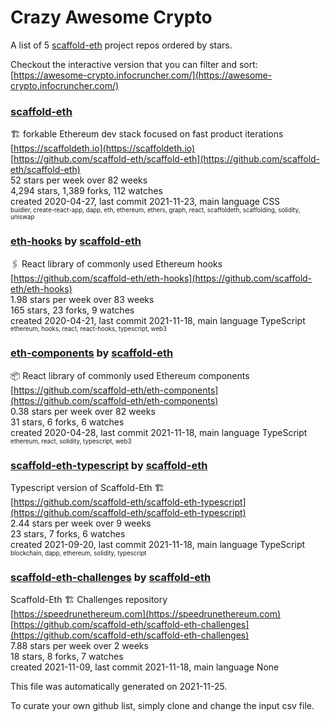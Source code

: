 # Crazy Awesome Crypto
A list of 5 [scaffold-eth](https://github.com/scaffold-eth) project repos ordered by stars.  

Checkout the interactive version that you can filter and sort: 
[https://awesome-crypto.infocruncher.com/](https://awesome-crypto.infocruncher.com/)  


### [scaffold-eth](https://github.com/scaffold-eth/scaffold-eth)  
🏗 forkable Ethereum dev stack focused on fast product iterations   
[https://scaffoldeth.io](https://scaffoldeth.io)  
[https://github.com/scaffold-eth/scaffold-eth](https://github.com/scaffold-eth/scaffold-eth)  
52 stars per week over 82 weeks  
4,294 stars, 1,389 forks, 112 watches  
created 2020-04-27, last commit 2021-11-23, main language CSS  
<sub><sup>buidler, create-react-app, dapp, eth, ethereum, ethers, graph, react, scaffoldeth, scaffolding, solidity, uniswap</sup></sub>


### [eth-hooks](https://github.com/scaffold-eth/eth-hooks) by [scaffold-eth](https://github.com/scaffold-eth)  
🖇 React library of commonly used Ethereum hooks  
[https://github.com/scaffold-eth/eth-hooks](https://github.com/scaffold-eth/eth-hooks)  
1.98 stars per week over 83 weeks  
165 stars, 23 forks, 9 watches  
created 2020-04-21, last commit 2021-11-18, main language TypeScript  
<sub><sup>ethereum, hooks, react, react-hooks, typescript, web3</sup></sub>


### [eth-components](https://github.com/scaffold-eth/eth-components) by [scaffold-eth](https://github.com/scaffold-eth)  
📦   React library of commonly used Ethereum components  
[https://github.com/scaffold-eth/eth-components](https://github.com/scaffold-eth/eth-components)  
0.38 stars per week over 82 weeks  
31 stars, 6 forks, 6 watches  
created 2020-04-28, last commit 2021-11-18, main language TypeScript  
<sub><sup>ethereum, react, solidity, typescript, web3</sup></sub>


### [scaffold-eth-typescript](https://github.com/scaffold-eth/scaffold-eth-typescript) by [scaffold-eth](https://github.com/scaffold-eth)  
Typescript version of Scaffold-Eth 🏗  
[https://github.com/scaffold-eth/scaffold-eth-typescript](https://github.com/scaffold-eth/scaffold-eth-typescript)  
2.44 stars per week over 9 weeks  
23 stars, 7 forks, 6 watches  
created 2021-09-20, last commit 2021-11-18, main language TypeScript  
<sub><sup>blockchain, dapp, ethereum, solidity, typescript</sup></sub>


### [scaffold-eth-challenges](https://github.com/scaffold-eth/scaffold-eth-challenges) by [scaffold-eth](https://github.com/scaffold-eth)  
Scaffold-Eth 🏗 Challenges repository  
[https://speedrunethereum.com](https://speedrunethereum.com)  
[https://github.com/scaffold-eth/scaffold-eth-challenges](https://github.com/scaffold-eth/scaffold-eth-challenges)  
7.88 stars per week over 2 weeks  
18 stars, 8 forks, 7 watches  
created 2021-11-09, last commit 2021-11-18, main language None  


This file was automatically generated on 2021-11-25.  

To curate your own github list, simply clone and change the input csv file.  
